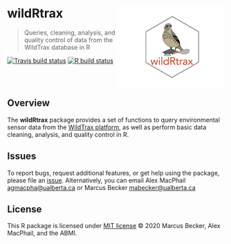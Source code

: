 
# wildRtrax<img src="man/figures/hex-logo-pipit.png" align="right" />

> Queries, cleaning, analysis, and quality control of data from the
> WildTrax database in R

<!-- badges: start -->

[![Travis build
status](https://travis-ci.org/mabecker89/wildRtrax.svg?branch=master)](https://travis-ci.org/mabecker89/wildRtrax)
[![R build
status](https://github.com/mabecker89/wildRtrax/workflows/R-CMD-check/badge.svg)](https://github.com/mabecker89/wildRtrax/actions)
<!-- badges: end -->

<br> <br>

## Overview

The **wildRtrax** package provides a set of functions to query
environmental sensor data from the [WildTrax
platform](https://www.wildtrax.ca/home.html), as well as perform basic
data cleaning, analysis, and quality control in R.

## Issues

To report bugs, request additional features, or get help using the
package, please file an
[issue](https://github.com/mabecker89/wildRtrax/issues). Alternatively,
you can email Alex MacPhail <agmacpha@ualberta.ca> or Marcus Becker
<mabecker@ualberta.ca>

## License

This R package is licensed under [MIT
license](https://github.com/mabecker89/wildRtrax/blob/master/LICENSE) ©
2020 Marcus Becker, Alex MacPhail, and the ABMI.
